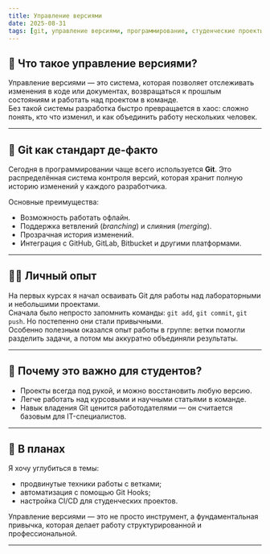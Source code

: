```yaml
---
title: Управление версиями
date: 2025-08-31
tags: [git, управление версиями, программирование, студенческие проекты]
---
```


## 📌 Что такое управление версиями?

Управление версиями — это система, которая позволяет отслеживать изменения в коде или документах, возвращаться к прошлым состояниям и работать над проектом в команде.  
Без такой системы разработка быстро превращается в хаос: сложно понять, кто что изменил, и как объединить работу нескольких человек.  

---

## 🔧 Git как стандарт де-факто

Сегодня в программировании чаще всего используется **Git**. Это распределённая система контроля версий, которая хранит полную историю изменений у каждого разработчика.  

Основные преимущества:  
- Возможность работать офлайн.  
- Поддержка ветвлений (*branching*) и слияния (*merging*).  
- Прозрачная история изменений.  
- Интеграция с GitHub, GitLab, Bitbucket и другими платформами.  

---

## 🧑‍💻 Личный опыт

На первых курсах я начал осваивать Git для работы над лабораторными и небольшими проектами.  
Сначала было непросто запомнить команды: `git add`, `git commit`, `git push`. Но постепенно они стали привычными.  
Особенно полезным оказался опыт работы в группе: ветки помогли разделить задачи, а потом мы аккуратно объединяли результаты.  

---

## 🚀 Почему это важно для студентов?

- Проекты всегда под рукой, и можно восстановить любую версию.  
- Легче работать над курсовыми и научными статьями в команде.  
- Навык владения Git ценится работодателями — он считается базовым для IT-специалистов.  

---

## 📖 В планах

Я хочу углубиться в темы:  
- продвинутые техники работы с ветками;  
- автоматизация с помощью Git Hooks;  
- настройка CI/CD для студенческих проектов.  

Управление версиями — это не просто инструмент, а фундаментальная привычка, которая делает работу структурированной и профессиональной.  

---

